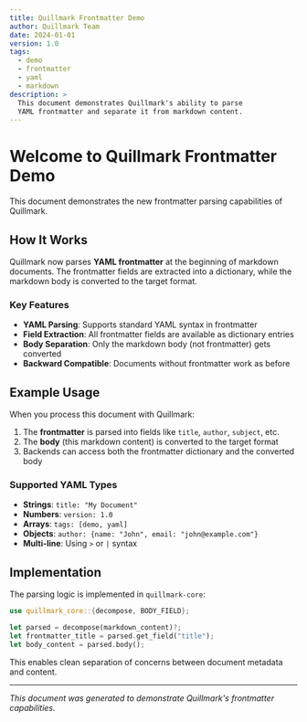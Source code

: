 ```yaml
---
title: Quillmark Frontmatter Demo  
author: Quillmark Team
date: 2024-01-01
version: 1.0
tags:
  - demo
  - frontmatter
  - yaml
  - markdown
description: >
  This document demonstrates Quillmark's ability to parse 
  YAML frontmatter and separate it from markdown content.
---
```


# Welcome to Quillmark Frontmatter Demo

This document demonstrates the new frontmatter parsing capabilities of Quillmark.

## How It Works

Quillmark now parses **YAML frontmatter** at the beginning of markdown documents. The frontmatter fields are extracted into a dictionary, while the markdown body is converted to the target format.

### Key Features

- **YAML Parsing**: Supports standard YAML syntax in frontmatter
- **Field Extraction**: All frontmatter fields are available as dictionary entries  
- **Body Separation**: Only the markdown body (not frontmatter) gets converted
- **Backward Compatible**: Documents without frontmatter work as before

## Example Usage

When you process this document with Quillmark:

1. The **frontmatter** is parsed into fields like `title`, `author`, `subject`, etc.
2. The **body** (this markdown content) is converted to the target format
3. Backends can access both the frontmatter dictionary and the converted body

### Supported YAML Types

- **Strings**: `title: "My Document"`
- **Numbers**: `version: 1.0` 
- **Arrays**: `tags: [demo, yaml]`
- **Objects**: `author: {name: "John", email: "john@example.com"}`
- **Multi-line**: Using `>` or `|` syntax

## Implementation

The parsing logic is implemented in `quillmark-core`:

```rust
use quillmark_core::{decompose, BODY_FIELD};

let parsed = decompose(markdown_content)?;
let frontmatter_title = parsed.get_field("title");
let body_content = parsed.body();
```

This enables clean separation of concerns between document metadata and content.

---

*This document was generated to demonstrate Quillmark's frontmatter capabilities.*